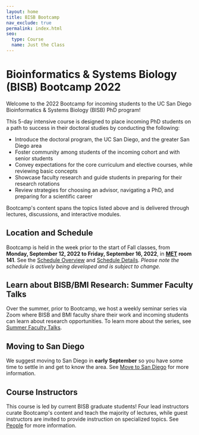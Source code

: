 ```yaml
---
layout: home
title: BISB Bootcamp
nav_exclude: true
permalink: index.html
seo:
  type: Course
  name: Just the Class
---
```


# Bioinformatics & Systems Biology (BISB) Bootcamp 2022

Welcome to the 2022 Bootcamp for incoming students to the UC San Diego Bioinformatics & Systems Biology (BISB) PhD program!

This 5-day intensive course is designed to place incoming PhD students on a path to success in their doctoral studies by conducting the following:

- Introduce the doctoral program, the UC San Diego, and the greater San Diego area
- Foster community among students of the incoming cohort and with senior students
- Convey expectations for the core curriculum and elective courses, while reviewing basic concepts
- Showcase faculty research and guide students in preparing for their research rotations
- Review strategies for choosing an advisor, navigating a PhD, and preparing for a scientific career

Bootcamp's content spans the topics listed above and is delivered through lectures, discussions, and interactive modules.

## Location and Schedule

Bootcamp is held in the week prior to the start of Fall classes, from **Monday, September 12, 2022 to Friday, September 16, 2022**, in **[MET](https://goo.gl/maps/eXQLH5v2zcRU8f8P8) room 141**. See the [Schedule Overview](schedule-overview.md) and [Schedule Details](schedule-details.md). *Please note the schedule is actively being developed and is subject to change.*

## Learn about BISB/BMI Research: Summer Faculty Talks

Over the summer, prior to Bootcamp, we host a weekly seminar series via Zoom where BISB and BMI faculty share their work and incoming students can learn about research opportunities. To learn more about the series, see [Summer Faculty Talks](summer-faculty-talks.md).

## Moving to San Diego

We suggest moving to San Diego in **early September** so you have some time to settle in and get to know the area. See [Move to San Diego](move-to-san-diego.md) for more information.

## Course Instructors

This course is led by current BISB graduate students! Four lead instructors curate Bootcamp's content and teach the majority of lectures, while guest instructors are invited to provide instruction on specialized topics. See [People](people.md) for more information.
